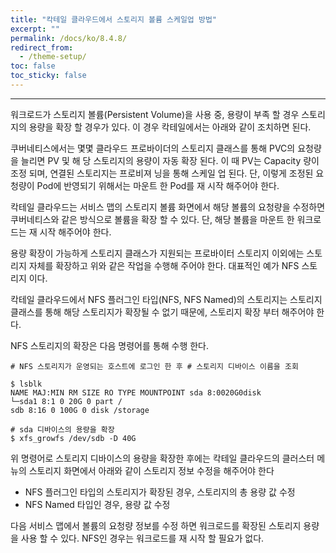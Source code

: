 ```yaml
---
title: "칵테일 클라우드에서 스토리지 볼륨 스케일업 방법"
excerpt: ""
permalink: /docs/ko/8.4.8/
redirect_from:
  - /theme-setup/
toc: false
toc_sticky: false
---
```


---
워크로드가 스토리지 볼륨(Persistent Volume)을 사용 중, 용량이 부족 할 경우 스토리지의 용량을 확장 할 경우가 있다. 이 경우 칵테일에서는 아래와 같이 조치하면 된다.

쿠버네티스에서는 몇몇 클라우드 프로바이더의 스토리지 클래스를 통해 PVC의 요청량을 늘리면 PV 및 해 당 스토리지의 용량이 자동 확장 된다. 
이 때 PV는 Capacity 량이 조정 되며, 연결된 스토리지는 프로비져 닝을 통해 스케일 업 된다.
단, 이렇게 조정된 요청량이 Pod에 반영되기 위해서는 마운트 한 Pod를 재 시작 해주어야 한다.

칵테일 클라우드는 서비스 맵의 스토리지 볼륨 화면에서 해당 볼륨의 요청량을 수정하면 쿠버네티스와 같은 방식으로 볼륨을 확장 할 수 있다. 
단, 해당 볼륨을 마운트 한 워크로드는 재 시작 해주어야 한다.

용량 확장이 가능하게 스토리지 클래스가 지원되는 프로바이터 스토리지 이외에는 스토리지 자체를 확장하고 위와 같은 작업을 수행해 주어야 한다. 
대표적인 예가 NFS 스토리지 이다.

칵테일 클라우드에서 NFS 플러그인 타입(NFS, NFS Named)의 스토리지는 스토리지 클래스를 통해 해당 스토리지가 확장될 수 없기 때문에, 
스토리지 확장 부터 해주어야 한다. 

NFS 스토리지의 확장은 다음 명령어를 통해 수행 한다.

```
# NFS 스토리지가 운영되는 호스트에 로그인 한 후 # 스토리지 디바이스 이름을 조회

$ lsblk
NAME MAJ:MIN RM SIZE RO TYPE MOUNTPOINT sda 8:0020G0disk
└─sda1 8:1 0 20G 0 part /
sdb 8:16 0 100G 0 disk /storage

# sda 디바이스의 용량을 확장
$ xfs_growfs /dev/sdb -D 40G

```

위 명령어로 스토리지 디바이스의 용량을 확장한 후에는 칵테일 클라우드의 클러스터 메뉴의 스토리지 화면에서 아래와 같이 스토리지 정보 수정을 해주어야 한다
* NFS 플러그인 타입의 스토리지가 확장된 경우, 스토리지의 총 용량 값 수정
* NFS Named 타입인 경우, 용량 값 수정

다음 서비스 맵에서 볼륨의 요청량 정보를 수정 하면 워크로드를 확장된 스토리지 용량을 사용 할 수 있다. NFS인 경우는 워크로드를 재 시작 할 필요가 없다.
